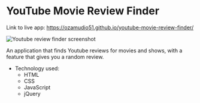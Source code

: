 # YouTube Movie Review Finder

Link to live app: https://ozamudio51.github.io/youtube-movie-review-finder/

![Youtube review finder screenshot](https://user-images.githubusercontent.com/56288332/75508410-46c2ce00-59a1-11ea-8114-af01c4e60dcd.PNG)



An application that finds Youtube reviews for movies and shows, with a feature that gives you a random review. 

          


- Technology used:
  - HTML
  - CSS
  - JavaScript
  - jQuery

